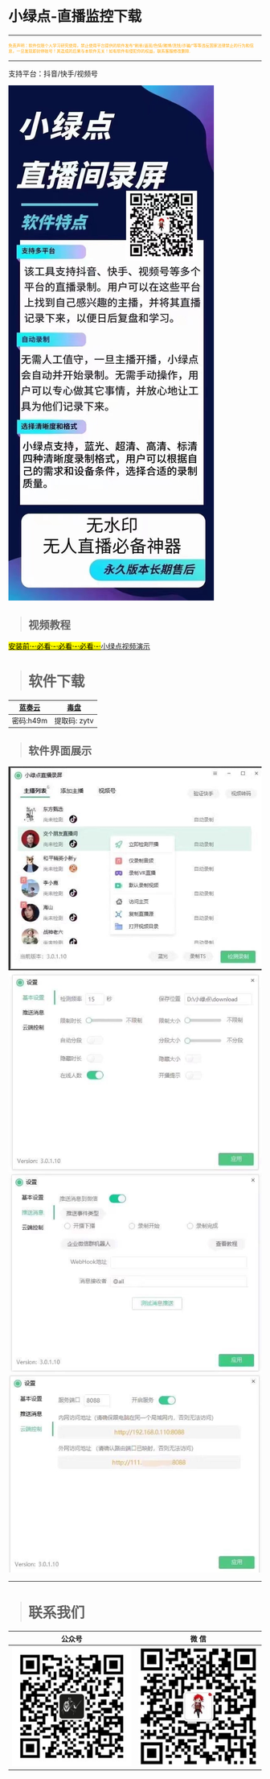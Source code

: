 # 小绿点-直播监控下载

---
<p style="font-size: 8px; color:orange">免责声明：软件仅限个人学习研究使用，禁止使用平台提供的软件发布“刷单/返现/色情/赌博/洗钱/诈骗/”等等违反国家法律禁止的行为和信息，一旦发现即封停账号！其造成的后果与本软件无关！如有软件有侵犯你的权益，联系客服修改删除.</p>

---

支持平台：抖音/快手/视频号

![输入图片说明](XLDjiankong.assets/1.jpg)

> ## 视频教程

[<mark>安装前·-·必看·-·必看·-·必看·-·</mark>小绿点视频演示](https://docs.qq.com/doc/DVU1BeUp5eUxjVEZF)

> # 软件下载

| [蓝奏云](https://qkcm.lanzouj.com/b0141301g) | [毒盘](https://pan.baidu.com/s/1mbvIAtln1y-TmVpY1Mu66Q?pwd=zytv) |
| ----------------------------------------- | -------------------------------------------------------------- |
| 密码:h49m                                   | 提取码: zytv                                                      |

> ## 软件界面展示

![输入图片说明](XLDjiankong.assets/2.jpg)
![输入图片说明](XLDjiankong.assets/3.jpg)
![输入图片说明](XLDjiankong.assets/4.jpg)
![输入图片说明](XLDjiankong.assets/5.jpg)

---

> # 联系我们

| 公众号                          | 微 信                         |
|:----------------------------:|:---------------------------:|
| ![输入图片说明](../static/gzh.png) | ![输入图片说明](../static/wx.png) |